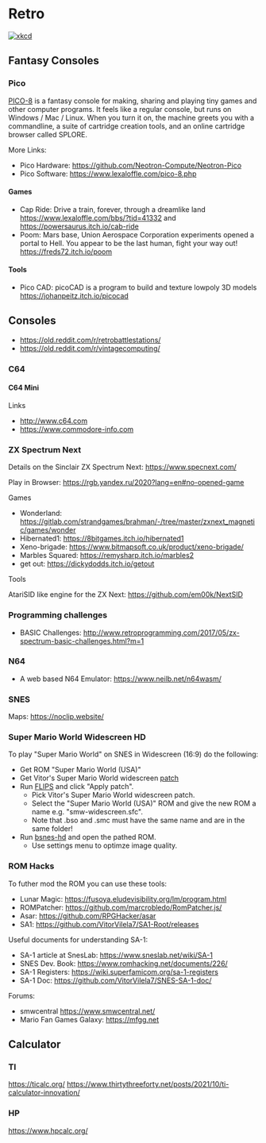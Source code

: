 # Retro

[![xkcd](https://imgs.xkcd.com/comics/penny_arcade.jpg)](https://xkcd.com/)

## Fantasy Consoles

### Pico

[PICO-8](https://www.lexaloffle.com/) is a fantasy console for making, sharing and playing tiny games and other computer programs. It feels like a regular console, but runs on Windows / Mac / Linux. When you turn it on, the machine greets you with a commandline, a suite of cartridge creation tools, and an online cartridge browser called SPLORE.

More Links:

- Pico Hardware: <https://github.com/Neotron-Compute/Neotron-Pico>
- Pico Software: <https://www.lexaloffle.com/pico-8.php>

#### Games

- Cap Ride: Drive a train, forever, through a dreamlike land <https://www.lexaloffle.com/bbs/?tid=41332> and <https://powersaurus.itch.io/cab-ride>
- Poom: Mars base, Union Aerospace Corporation experiments opened a portal to Hell. You appear to be the last human, fight your way out! <https://freds72.itch.io/poom>

#### Tools

- Pico CAD: picoCAD is a program to build and texture lowpoly 3D models <https://johanpeitz.itch.io/picocad>

## Consoles

- <https://old.reddit.com/r/retrobattlestations/>
- <https://old.reddit.com/r/vintagecomputing/>

### C64

#### C64 Mini

Links

- <http://www.c64.com>
- <https://www.commodore-info.com>

### ZX Spectrum Next

Details on the Sinclair ZX Spectrum Next: <https://www.specnext.com/>

Play in Browser: <https://rgb.yandex.ru/2020?lang=en#no-opened-game>

Games

- Wonderland: <https://gitlab.com/strandgames/brahman/-/tree/master/zxnext_magnetic/games/wonder>
- Hibernated1: <https://8bitgames.itch.io/hibernated1>
- Xeno-brigade: <https://www.bitmapsoft.co.uk/product/xeno-brigade/>
- Marbles Squared: <https://remysharp.itch.io/marbles2>
- get out: <https://dickydodds.itch.io/getout>

Tools

AtariSID like engine for the ZX Next: <https://github.com/em00k/NextSID>

### Programming challenges

- BASIC Challenges: <http://www.retroprogramming.com/2017/05/zx-spectrum-basic-challenges.html?m=1>

### N64

- A web based N64 Emulator: <https://www.neilb.net/n64wasm/>

### SNES

Maps: <https://noclip.website/>

### Super Mario World Widescreen HD

To play "Super Mario World" on SNES in Widescreen (16:9) do the following:

- Get ROM "Super Mario World (USA)"
- Get Vitor's Super Mario World widescreen [patch](https://github.com/VitorVilela7/wide-snes#download)
- Run [FLIPS](https://sneslab.net/tools/floating.zip) and click "Apply patch".
  - Pick Vitor's Super Mario World widescreen patch.
  - Select the "Super Mario World (USA)" ROM and give the new ROM a name e.g. "smw-widescreen.sfc".
  - Note that .bso and .smc must have the same name and are in the same folder!
- Run [bsnes-hd](https://github.com/DerKoun/bsnes-hd) and open the pathed ROM.
  - Use settings menu to optimze image quality.

### ROM Hacks

To futher mod the ROM you can use these tools:

- Lunar Magic: <https://fusoya.eludevisibility.org/lm/program.html>
- ROMPatcher: <https://github.com/marcrobledo/RomPatcher.js/>
- Asar: <https://github.com/RPGHacker/asar>
- SA1: <https://github.com/VitorVilela7/SA1-Root/releases>

Useful documents for understanding SA-1:

- SA-1 article at SnesLab: <https://www.sneslab.net/wiki/SA-1>
- SNES Dev. Book: <https://www.romhacking.net/documents/226/>
- SA-1 Registers: <https://wiki.superfamicom.org/sa-1-registers>
- SA-1 Doc: <https://github.com/VitorVilela7/SNES-SA-1-doc/>

Forums:

- smwcentral <https://www.smwcentral.net/>
- Mario Fan Games Galaxy: <https://mfgg.net>

## Calculator

### TI

<https://ticalc.org/>
<https://www.thirtythreeforty.net/posts/2021/10/ti-calculator-innovation/>

### HP

<https://www.hpcalc.org/>
